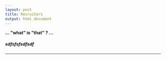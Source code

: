 ```yaml
---
layout: post
title: Recruiters
output: html_document
---
```


**... "what" is "that" ? ...**

##### *sdfsfsfsdfsdf*   
-------

